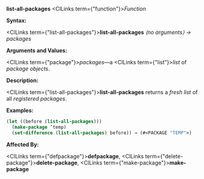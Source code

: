 **list-all-packages** <ClLinks  term={"function"}><i>Function</i></ClLinks> 



**Syntax:** 



<ClLinks  term={"list-all-packages"}><b>list-all-packages</b></ClLinks> *⟨no arguments⟩ → packages* 



**Arguments and Values:** 



<ClLinks  term={"package"}><i>packages</i></ClLinks>—a <ClLinks  term={"list"}><i>list</i></ClLinks> of *package objects*. 



**Description:** 



<ClLinks  term={"list-all-packages"}><b>list-all-packages</b></ClLinks> returns a *fresh list* of all *registered packages*. 



**Examples:**
```lisp
(let ((before (list-all-packages))) 
  (make-package ’temp) 
  (set-difference (list-all-packages) before)) → (#<PACKAGE "TEMP">) 
```
**Affected By:** 



<ClLinks  term={"defpackage"}><b>defpackage</b></ClLinks>, <ClLinks  term={"delete-package"}><b>delete-package</b></ClLinks>, <ClLinks  term={"make-package"}><b>make-package</b></ClLinks> 



